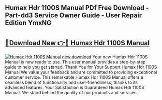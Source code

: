 ## Humax Hdr 1100S Manual PDf Free Download - Part-dd3 Service Owner Guide - User Repair Edition YmxNG

# <h2><a href="http://cf24600.oget.top/?id=Humax+Hdr+1100S+Manual">🔗Download New 👉🔴 Humax Hdr 1100S Manual</a></h2>

[![Humax Hdr 1100S Manual new download](https://i.imgur.com/5g1atiW.png)](http://cf24600.oget.top/?id=Humax+Hdr+1100S+Manual)
Your new Humax Hdr 1100S Manual is now ready to use. This user manual provides a step-by-step guide to help you get started. Thank You for Your Support Humax Hdr 1100S Manual We value your feedback and are committed to providing exceptional customer service. This remarkable Humax Hdr 1100S Manual offers a seamless blend of functionality and user-friendliness, thanks to its advanced features. Your Satisfaction is Guaranteed Humax Hdr 1100S Manual. We stand behind the quality of our products and services.
